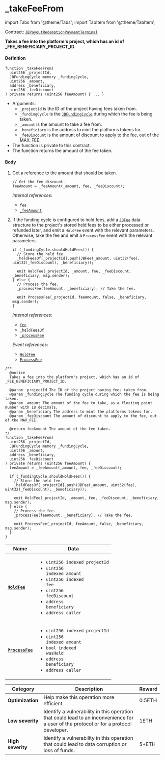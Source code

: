 # _takeFeeFrom

import Tabs from '@theme/Tabs';
import TabItem from '@theme/TabItem';

Contract: [`JBPayoutRedemptionPaymentTerminal`](/docs/dev/v3/deprecated/or-payment-terminals/or-abstract/jbpayoutredemptionpaymentterminal/README.md)​‌

<Tabs>
<TabItem value="Step by step" label="Step by step">

**Takes a fee into the platform's project, which has an id of _FEE_BENEFICIARY_PROJECT_ID.**

#### Definition

```
function _takeFeeFrom(
  uint256 _projectId,
  JBFundingCycle memory _fundingCycle,
  uint256 _amount,
  address _beneficiary,
  uint256 _feeDiscount
) private returns (uint256 feeAmount) { ... }
```

* Arguments:
  * `_projectId` is the ID of the project having fees taken from.
  * `_fundingCycle` is the [`JBFundingCycle`](/docs/dev/v3/api/data-structures/jbfundingcycle.md) during which the fee is being taken.
  * `_amount` is the amount to take a fee from.
  * `_beneficiary` is the address to mint the platforms tokens for.
  * `_feeDiscount` is the amount of discount to apply to the fee, out of the MAX_FEE.
* The function is private to this contract.
* The function returns the amount of the fee taken.

#### Body

1.  Get a reference to the amount that should be taken.

    ```
    // Get the fee discount.
    feeAmount = _feeAmount(_amount, fee, _feeDiscount);
    ```

    _Internal references:_

    * [`fee`](/docs/dev/v3/deprecated/or-payment-terminals/or-abstract/jbpayoutredemptionpaymentterminal/properties/fee.md)
    * [`_feeAmount`](/docs/dev/v3/deprecated/or-payment-terminals/or-abstract/jbpayoutredemptionpaymentterminal/read/-_feeamount.md)
2.  If the funding cycle is configured to hold fees, add a [`JBFee`](/docs/dev/v3/api/data-structures/jbfee.md) data structure to the project's stored held fees to be either processed or refunded later, and emit a `HoldFee` event with the relevant parameters. Otherwise, take the fee and emit a `ProcessFee` event with the relevant parameters.

    ```
    if (_fundingCycle.shouldHoldFees()) {
      // Store the held fee.
      _heldFeesOf[_projectId].push(JBFee(_amount, uint32(fee), uint32(_feeDiscount), _beneficiary));

      emit HoldFee(_projectId, _amount, fee, _feeDiscount, _beneficiary, msg.sender);
    } else {
      // Process the fee.
      _processFee(feeAmount, _beneficiary); // Take the fee.

      emit ProcessFee(_projectId, feeAmount, false, _beneficiary, msg.sender);
    }
    ```

    _Internal references:_

    * [`fee`](/docs/dev/v3/deprecated/or-payment-terminals/or-abstract/jbpayoutredemptionpaymentterminal/properties/fee.md)
    * [`_heldFeesOf`](/docs/dev/v3/deprecated/or-payment-terminals/or-abstract/jbpayoutredemptionpaymentterminal/properties/-_heldfeesof.md)
    * [`_processFee`](/docs/dev/v3/deprecated/or-payment-terminals/or-abstract/jbpayoutredemptionpaymentterminal/write/-_processfee.md)

    _Event references:_

    * [`HoldFee`](/docs/dev/v3/deprecated/or-payment-terminals/or-abstract/jbpayoutredemptionpaymentterminal/events/holdfee.md)
    * [`ProcessFee`](/docs/dev/v3/deprecated/or-payment-terminals/or-abstract/jbpayoutredemptionpaymentterminal/events/processfee.md)

</TabItem>

<TabItem value="Code" label="Code">

```
/**
  @notice
  Takes a fee into the platform's project, which has an id of _FEE_BENEFICIARY_PROJECT_ID.

  @param _projectId The ID of the project having fees taken from.
  @param _fundingCycle The funding cycle during which the fee is being taken.
  @param _amount The amount of the fee to take, as a floating point number with 18 decimals.
  @param _beneficiary The address to mint the platforms tokens for.
  @param _feeDiscount The amount of discount to apply to the fee, out of the MAX_FEE.

  @return feeAmount The amount of the fee taken.
*/
function _takeFeeFrom(
  uint256 _projectId,
  JBFundingCycle memory _fundingCycle,
  uint256 _amount,
  address _beneficiary,
  uint256 _feeDiscount
) private returns (uint256 feeAmount) {
  feeAmount = _feeAmount(_amount, fee, _feeDiscount);

  if (_fundingCycle.shouldHoldFees()) {
    // Store the held fee.
    _heldFeesOf[_projectId].push(JBFee(_amount, uint32(fee), uint32(_feeDiscount), _beneficiary));

    emit HoldFee(_projectId, _amount, fee, _feeDiscount, _beneficiary, msg.sender);
  } else {
    // Process the fee.
    _processFee(feeAmount, _beneficiary); // Take the fee.

    emit ProcessFee(_projectId, feeAmount, false, _beneficiary, msg.sender);
  }
}
```

</TabItem>

<TabItem value="Events" label="Events">

| Name                          | Data                                                                                                                                                                                                                                                                                                                                                                                                                                                                        |
| ----------------------------- | --------------------------------------------------------------------------------------------------------------------------------------------------------------------------------------------------------------------------------------------------------------------------------------------------------------------------------------------------------------------------------------------------------------------------------------------------------------------------- |
| [**`HoldFee`**](/docs/dev/v3/deprecated/or-payment-terminals/or-abstract/jbpayoutredemptionpaymentterminal/events/holdfee.md)                         | <ul><li><code>uint256 indexed projectId</code></li><li><code>uint256 indexed amount</code></li><li><code>uint256 indexed fee</code></li><li><code>uint256 feeDiscount</code></li><li><code>address beneficiary</code></li><li><code>address caller</code></li></ul>                                                                                                                                                                                                                                                                                                                         |
| [**`ProcessFee`**](/docs/dev/v3/deprecated/or-payment-terminals/or-abstract/jbpayoutredemptionpaymentterminal/events/processfee.md)                         | <ul><li><code>uint256 indexed projectId</code></li><li><code>uint256 indexed amount</code></li><li><code>bool indexed wasHeld</code></li><li><code>address beneficiary</code></li><li><code>address caller</code></li></ul>                                                                                                                                                                                                                                                                                                                         |

</TabItem>

<TabItem value="Bug bounty" label="Bug bounty">

| Category          | Description                                                                                                                            | Reward |
| ----------------- | -------------------------------------------------------------------------------------------------------------------------------------- | ------ |
| **Optimization**  | Help make this operation more efficient.                                                                                               | 0.5ETH |
| **Low severity**  | Identify a vulnerability in this operation that could lead to an inconvenience for a user of the protocol or for a protocol developer. | 1ETH   |
| **High severity** | Identify a vulnerability in this operation that could lead to data corruption or loss of funds.                                        | 5+ETH  |

</TabItem>
</Tabs>
